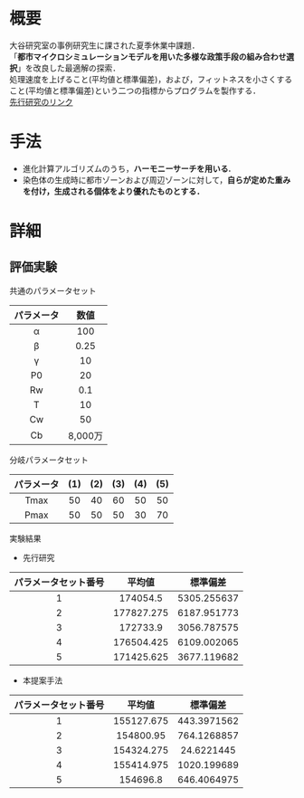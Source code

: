 
# 概要
大谷研究室の事例研究生に課された夏季休業中課題．  
「**都市マイクロシミュレーションモデルを用いた多様な政策手段の組み合わせ選択**」を改良した最適解の探索．  
処理速度を上げること(平均値と標準偏差)，および，フィットネスを小さくすること(平均値と標準偏差)という二つの指標からプログラムを製作する．  
[先行研究のリンク](http://library.jsce.or.jp/jsce/open/00039/201211_no46/pdf/161.pdf)

# 手法
- 進化計算アルゴリズムのうち，**ハーモニーサーチを用いる.**
- 染色体の生成時に都市ゾーンおよび周辺ゾーンに対して，**自らが定めた重みを付け，生成される個体をより優れたものとする．**

# 詳細

## 評価実験
共通のパラメータセット

|パラメータ|数値|
|:---:|:---:|
|α	|100|
|β	|0.25|
|γ	|10|
|P0|	20|
|Rw	|0.1|
|T	|10|
|Cw|	50|
|Cb|8,000万|

分岐パラメータセット

|パラメータ|(1)|(2)|(3)|(4)|(5)|
|:---:|:---:|:---:|:---:|:---:|:---:|
|Tmax|50|40|60|50|50|
|Pmax|50|50|50|30|70|]

実験結果

- 先行研究

|パラメータセット番号|平均値|標準偏差|
|:---:|:---:|:---:|
|1|174054.5|	5305.255637|
|2|177827.275|	6187.951773|
|3|172733.9	|3056.787575|
|4|176504.425	|6109.002065|
|5|171425.625	|3677.119682|

- 本提案手法

|パラメータセット番号|平均値|標準偏差|
|:---:|:---:|:---:|
|1|155127.675|	443.3971562|
|2|154800.95	|764.1268857|
|3|154324.275	|24.6221445|
|4|155414.975	|1020.199689|
|5|154696.8	|646.4064975|






